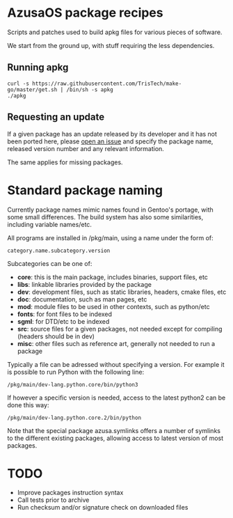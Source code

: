 # AzusaOS package recipes

Scripts and patches used to build apkg files for various pieces of software.

We start from the ground up, with stuff requiring the less dependencies.

## Running apkg

	curl -s https://raw.githubusercontent.com/TrisTech/make-go/master/get.sh | /bin/sh -s apkg
	./apkg

## Requesting an update

If a given package has an update released by its developer and it has not been
ported here, please [open an issue](https://github.com/AzusaOS/azusa-opensource-recipes/issues/new)
and specify the package name, released version number and any relevant information.

The same applies for missing packages.

# Standard package naming

Currently package names mimic names found in Gentoo's portage, with some
small differences. The build system has also some similarities, including
variable names/etc.

All programs are installed in /pkg/main, using a name under the form of:

	category.name.subcategory.version

Subcategories can be one of:

* __core__: this is the main package, includes binaries, support files, etc
* __libs__: linkable libraries provided by the package
* __dev__: development files, such as static libraries, headers, cmake files, etc
* __doc__: documentation, such as man pages, etc
* __mod__: module files to be used in other contexts, such as python/etc
* __fonts__: for font files to be indexed
* __sgml__: for DTD/etc to be indexed
* __src__: source files for a given packages, not needed except for compiling (headers should be in dev)
* __misc__: other files such as reference art, generally not needed to run a package

Typically a file can be adressed without specifying a version. For example it
is possible to run Python with the following line:

	/pkg/main/dev-lang.python.core/bin/python3

If however a specific version is needed, access to the latest python2 can be
done this way:

	/pkg/main/dev-lang.python.core.2/bin/python

Note that the special package azusa.symlinks offers a number of symlinks to the
different existing packages, allowing access to latest version of most packages.

# TODO

* Improve packages instruction syntax
* Call tests prior to archive
* Run checksum and/or signature check on downloaded files
